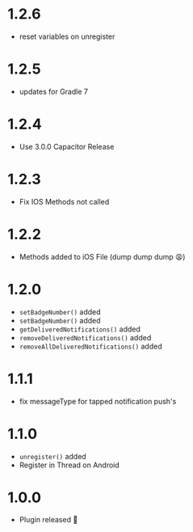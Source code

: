 # 1.2.6
- reset variables on unregister

# 1.2.5
- updates for Gradle 7

# 1.2.4
- Use 3.0.0 Capacitor Release

# 1.2.3
- Fix IOS Methods not called

# 1.2.2
- Methods added to iOS File (dump dump dump 😩)

# 1.2.0
- `setBadgeNumber()` added
- `setBadgeNumber()` added
- `getDeliveredNotifications()` added
- `removeDeliveredNotifications()` added
- `removeAllDeliveredNotifications()` added

# 1.1.1

- fix messageType for tapped notification push's

# 1.1.0

- `unregister()` added
- Register in Thread on Android

# 1.0.0

- Plugin released 🎉
